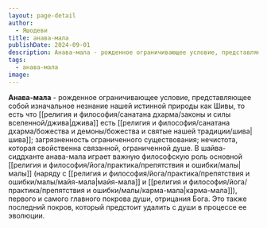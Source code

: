 ```yaml
---
layout: page-detail
author:
  - Яшодеви
title: анава-мала
publishDate: 2024-09-01
description: Анава-мала - рожденное ограничивающее условие, представляющее собой изначальное незнание нашей истинной природы как Шивы, то есть что джива есть Шива; загрязненность ограниченного существования; нечистота, которая свойственна связанной, ограниченной душе.
tags:
  - анава-мала
image:
---
```

**Анава-мала** - рожденное ограничивающее условие, представляющее собой изначальное незнание нашей истинной природы как Шивы, то есть что [[религия и философия/санатана дхарма/законы и силы вселенной/джива|джива]] есть [[религия и философия/санатана дхарма/божества и демоны/божества и святые нашей традиции/шива|шива]]; загрязненность ограниченного существования; нечистота, которая свойственна связанной, ограниченной душе.
В шайва-сиддханте анава-мала играет важную философскую роль основной [[религия и философия/йога/практика/препятствия и ошибки/малы|малы]] (наряду с [[религия и философия/йога/практика/препятствия и ошибки/малы/майя-мала|майя-мала]] и [[религия и философия/йога/практика/препятствия и ошибки/малы/карма-мала|карма-мала]]), первого и самого главного покрова души, отрицания Бога. Это также последний покров, который предстоит удалить с души в процессе ее эволюции.

